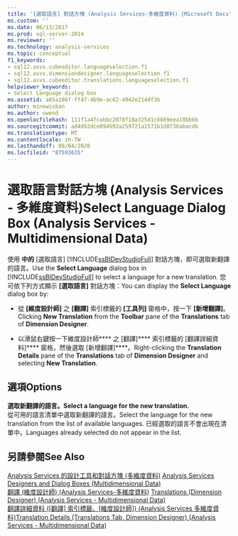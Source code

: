 ```yaml
---
title: '[選取語言] 對話方塊 (Analysis Services-多維度資料) |Microsoft Docs'
ms.custom: ''
ms.date: 06/13/2017
ms.prod: sql-server-2014
ms.reviewer: ''
ms.technology: analysis-services
ms.topic: conceptual
f1_keywords:
- sql12.asvs.cubeeditor.languageselection.f1
- sql12.asvs.dimensiondesigner.languageselection.f1
- sql12.asvs.cubeeditor.translations.languageselection.f1
helpviewer_keywords:
- Select Language dialog box
ms.assetid: a85a106f-ff47-4b9e-ac62-4942e214df3b
author: minewiskan
ms.author: owend
ms.openlocfilehash: 111f1a4fcabbc2078f18a325d1c6669eea10bb66
ms.sourcegitcommit: ad4d92dce894592a259721a1571b1d8736abacdb
ms.translationtype: MT
ms.contentlocale: zh-TW
ms.lasthandoff: 08/04/2020
ms.locfileid: "87593635"
---
```

# <a name="select-language-dialog-box-analysis-services---multidimensional-data"></a><span data-ttu-id="f24ce-102">選取語言對話方塊 (Analysis Services - 多維度資料)</span><span class="sxs-lookup"><span data-stu-id="f24ce-102">Select Language Dialog Box (Analysis Services - Multidimensional Data)</span></span>
  <span data-ttu-id="f24ce-103">使用 **中的** [選取語言] [!INCLUDE[ssBIDevStudioFull](../includes/ssbidevstudiofull-md.md)] 對話方塊，即可選取新翻譯的語言。</span><span class="sxs-lookup"><span data-stu-id="f24ce-103">Use the **Select Language** dialog box in [!INCLUDE[ssBIDevStudioFull](../includes/ssbidevstudiofull-md.md)] to select a language for a new translation.</span></span> <span data-ttu-id="f24ce-104">您可依下列方式顯示 **[選取語言]** 對話方塊：</span><span class="sxs-lookup"><span data-stu-id="f24ce-104">You can display the **Select Language** dialog box by:</span></span>  
  
-   <span data-ttu-id="f24ce-105">從 **[維度設計師]** 之 **[翻譯]** 索引標籤的 **[工具列]** 窗格中，按一下 **[新增翻譯]**。</span><span class="sxs-lookup"><span data-stu-id="f24ce-105">Clicking **New Translation** from the **Toolbar** pane of the **Translations** tab of **Dimension Designer**.</span></span>  
  
-   <span data-ttu-id="f24ce-106">以滑鼠右鍵按一下維度設計師\*\*\*\* 之 [翻譯]\*\*\*\* 索引標籤的 [翻譯詳細資料]\*\*\*\* 窗格，然後選取 [新增翻譯]\*\*\*\*。</span><span class="sxs-lookup"><span data-stu-id="f24ce-106">Right-clicking the **Translation Details** pane of the **Translations** tab of **Dimension Designer** and selecting **New Translation**.</span></span>  
  
## <a name="options"></a><span data-ttu-id="f24ce-107">選項</span><span class="sxs-lookup"><span data-stu-id="f24ce-107">Options</span></span>  
 <span data-ttu-id="f24ce-108">**選取新翻譯的語言。**</span><span class="sxs-lookup"><span data-stu-id="f24ce-108">**Select a language for the new translation.**</span></span>  
 <span data-ttu-id="f24ce-109">從可用的語言清單中選取新翻譯的語言。</span><span class="sxs-lookup"><span data-stu-id="f24ce-109">Select the language for the new translation from the list of available languages.</span></span> <span data-ttu-id="f24ce-110">已經選取的語言不會出現在清單中。</span><span class="sxs-lookup"><span data-stu-id="f24ce-110">Languages already selected do not appear in the list.</span></span>  
  
## <a name="see-also"></a><span data-ttu-id="f24ce-111">另請參閱</span><span class="sxs-lookup"><span data-stu-id="f24ce-111">See Also</span></span>  
 <span data-ttu-id="f24ce-112">[Analysis Services 的設計工具和對話方塊 &#40;多維度資料&#41;](analysis-services-designers-and-dialog-boxes-multidimensional-data.md) </span><span class="sxs-lookup"><span data-stu-id="f24ce-112">[Analysis Services Designers and Dialog Boxes &#40;Multidimensional Data&#41;](analysis-services-designers-and-dialog-boxes-multidimensional-data.md) </span></span>  
 <span data-ttu-id="f24ce-113">[翻譯 &#40;維度設計師&#41; &#40;Analysis Services-多維度資料&#41;](translations-dimension-designer-analysis-services-multidimensional-data.md) </span><span class="sxs-lookup"><span data-stu-id="f24ce-113">[Translations &#40;Dimension Designer&#41; &#40;Analysis Services - Multidimensional Data&#41;](translations-dimension-designer-analysis-services-multidimensional-data.md) </span></span>  
 <span data-ttu-id="f24ce-114">[翻譯詳細資料 &#40;[翻譯] 索引標籤、[維度設計師]&#41; &#40;Analysis Services 多維度資料&#41;](translation-details-dimension-designer-analysis-services-multidimensional-data.md)</span><span class="sxs-lookup"><span data-stu-id="f24ce-114">[Translation Details &#40;Translations Tab, Dimension Designer&#41; &#40;Analysis Services - Multidimensional Data&#41;](translation-details-dimension-designer-analysis-services-multidimensional-data.md)</span></span>  
  
  
